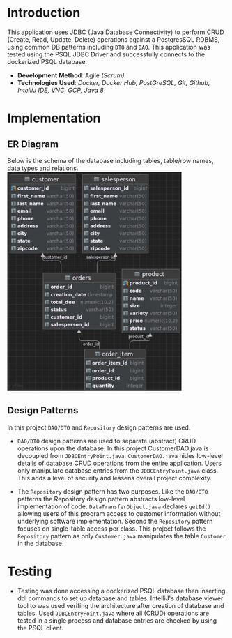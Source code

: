 # Introduction
This application uses JDBC (Java Database Connectivity) to perform CRUD (Create, Read, Update, Delete) operations against
a PostgresSQL RDBMS, using common DB patterns including `DTO` and `DAO`. This application was tested using the 
PSQL JDBC Driver and successfully connects to the dockerized PSQL database. 
- **Development Method**: Agile _(Scrum)_
- **Technologies Used**:
  _Docker, Docker Hub, PostGreSQL, Git,
  Github, IntelliJ IDE, VNC, GCP, Java 8_

# Implementation
## ER Diagram 
Below is the schema of the database including tables, table/row names, data types and relations.
![Architecture diagram](./assets/jdbc_arch.png)
## Design Patterns
In this project `DAO/DTO` and `Repository` design patterns are used. 

- `DAO/DTO` design patterns are used to separate (abstract) CRUD operations upon the 
database. In this project CustomerDAO.java is decoupled from `JDBCEntryPoint.java`. `CustomerDAO.java`
hides low-level details of database CRUD operations from the entire application. Users only manipulate
database entries from the `JDBCEntryPoint.java` class. This adds a level of 
security and lessens overall project complexity. 


- The `Repository` design pattern has two purposes. Like the `DAO/DTO` patterns the Repository design 
pattern abstracts low-level implementation of code. `DataTransferObject.java` declares `getId()` allowing 
users of this program access to customer information without underlying software implementation. Second the 
`Repository` pattern focuses on single-table access per class. This project follows the `Repository` pattern 
as only `Customer.java` manipulates the table `Customer` in the database. 

# Testing
- Testing was done accessing a dockerized PSQL database then inserting ddl commands to set up
database and tables. IntelliJ's database viewer tool to was used verifing the architecture after creation 
of database and tables. Used `JDBCEntryPoint.java` where all (CRUD) operations are tested in a single 
process and database entries are checked by using the PSQL client.